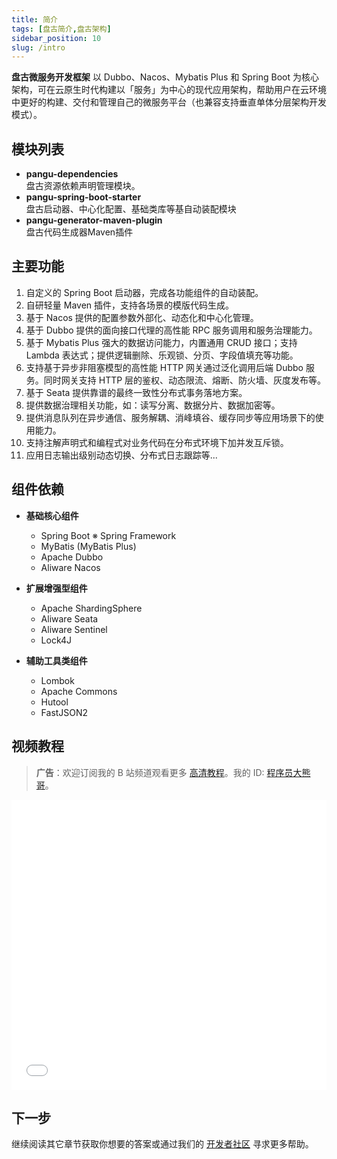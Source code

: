 ```yaml
---
title: 简介
tags: [盘古简介,盘古架构]
sidebar_position: 10
slug: /intro
---
```


<head>
  <title>盘古框架文档 | 盘古服务开发框架简介</title>
  <meta name="keywords" content="盘古框架文档 | 盘古开发框架简介" />
</head>

**盘古微服务开发框架** 以 Dubbo、Nacos、Mybatis Plus 和 Spring Boot 为核心架构，可在云原生时代构建以「服务」为中心的现代应用架构，帮助用户在云环境中更好的构建、交付和管理自己的微服务平台（也兼容支持垂直单体分层架构开发模式）。

## 模块列表

- **pangu-dependencies**   
  盘古资源依赖声明管理模块。
- **pangu-spring-boot-starter**  
  盘古启动器、中心化配置、基础类库等基自动装配模块
- **pangu-generator-maven-plugin**  
  盘古代码生成器Maven插件

## 主要功能

1. 自定义的 Spring Boot 启动器，完成各功能组件的自动装配。
2. 自研轻量 Maven 插件，支持各场景的模版代码生成。
3. 基于 Nacos 提供的配置参数外部化、动态化和中心化管理。
4. 基于 Dubbo 提供的面向接口代理的高性能 RPC 服务调用和服务治理能力。
5. 基于 Mybatis Plus 强大的数据访问能力，内置通用 CRUD 接口；支持 Lambda 表达式；提供逻辑删除、乐观锁、分页、字段值填充等功能。
6. 支持基于异步非阻塞模型的高性能 HTTP 网关通过泛化调用后端 Dubbo 服务。同时网关支持 HTTP 层的鉴权、动态限流、熔断、防火墙、灰度发布等。
7. 基于 Seata 提供靠谱的最终一致性分布式事务落地方案。
8. 提供数据治理相关功能，如：读写分离、数据分片、数据加密等。
9. 提供消息队列在异步通信、服务解耦、消峰填谷、缓存同步等应用场景下的使用能力。
10. 支持注解声明式和编程式对业务代码在分布式环境下加并发互斥锁。
11. 应用日志输出级别动态切换、分布式日志跟踪等...

## 组件依赖

- **基础核心组件**
  - Spring Boot ※ Spring Framework
  - MyBatis (MyBatis Plus)
  - Apache Dubbo
  - Aliware Nacos

- **扩展增强型组件**
  - Apache ShardingSphere
  - Aliware Seata
  - Aliware Sentinel
  - Lock4J

- **辅助工具类组件**
  - Lombok
  - Apache Commons
  - Hutool
  - FastJSON2

## 视频教程

> **广告**：欢迎订阅我的 B 站频道观看更多 [高清教程](https://space.bilibili.com/1517598861/channel/collectiondetail?sid=2112816)。我的 ID: [程序员大熊哥](https://space.bilibili.com/1517598861)。

<iframe src="//www.bilibili.com/blackboard/html5mobileplayer.html?aid=1250142618&bvid=BV1CJ4m1b7nc&cid=1424796961&p=1&highQuality" scrolling="no" border="0" frameborder="yes" framespacing="0" allowfullscreen="true" width="100%" height="464"> </iframe>

## 下一步

继续阅读其它章节获取你想要的答案或通过我们的 [开发者社区](/community) 寻求更多帮助。

